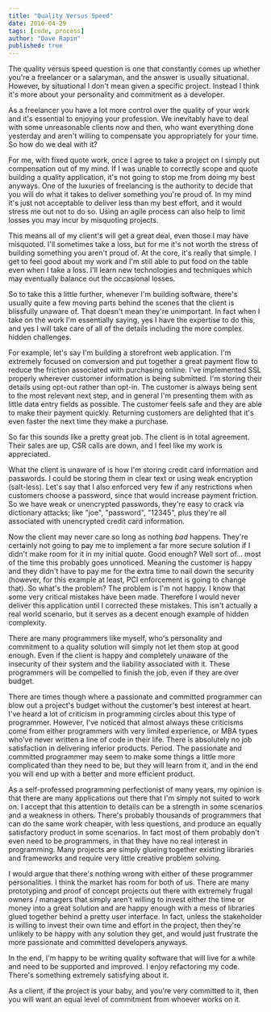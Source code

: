 ```yaml
---
title: "Quality Versus Speed"
date: 2010-04-29
tags: [code, process]
author: "Dave Rapin"
published: true
---
```


The quality versus speed question is one that constantly comes up whether you're a freelancer or a salaryman, and the answer is usually situational. However, by situational I don't mean given a specific project. Instead I think it's more about your personality and commitment as a developer.

As a freelancer you have a lot more control over the quality of your work and it's essential to enjoying your profession. We inevitably have to deal with some unreasonable clients now and then, who want everything done yesterday and aren't willing to compensate you appropriately for your time. So how do we deal with it?

For me, with fixed quote work, once I agree to take a project on I simply put compensation out of my mind. If I was unable to correctly scope and quote building a quality application, it's not going to stop me from doing my best anyways. One of the luxuries of freelancing is the authority to decide that you will do what it takes to deliver something you're proud of. In my mind it's just not acceptable to deliver less than my best effort, and it would stress me out not to do so. Using an agile process can also help to limit losses you may incur by misquoting projects.

This means all of my client's will get a great deal, even those I may have misquoted. I'll sometimes take a loss, but for me it's not worth the stress of building something you aren't proud of. At the core, it's really that simple. I get to feel good about my work and I'm still able to put food on the table even when I take a loss. I'll learn new technologies and techniques which may eventually balance out the occasional losses.

So to take this a little further, whenever I'm building software, there's usually quite a few moving parts behind the scenes that the client is blissfully unaware of. That doesn't mean they're unimportant. In fact when I take on the work I'm essentially saying, yes I have the expertise to do this, and yes I will take care of all of the details including the more complex hidden challenges.

For example, let's say I'm building a storefront web application. I'm extremely focused on conversion and put together a great payment flow to reduce the friction associated with purchasing online. I've implemented SSL properly wherever customer information is being submitted. I'm storing their details using opt-out rather than opt-in. The customer is always being sent to the most relevant next step, and in general I'm presenting them with as little data entry fields as possible. The customer feels safe and they are able to make their payment quickly. Returning customers are delighted that it's even faster the next time they make a purchase.

So far this sounds like a pretty great job. The client is in total agreement. Their sales are up, CSR calls are down, and I feel like my work is appreciated.

What the client is unaware of is how I'm storing credit card information and passwords. I could be storing them in clear text or using weak encryption (salt-less). Let's say that I also enforced very few if any restrictions when customers choose a password, since that would increase payment friction. So we have weak or unencrypted passwords, they're easy to crack via dictionary attacks; like "joe", "password", "12345", plus they're all associated with unencrypted credit card information.

Now the client may never care so long as nothing *bad* happens. They're certainly not going to pay me to implement a far more secure solution if I didn't make room for it in my initial quote. Good enough? Well sort of... most of the time this probably goes unnoticed. Meaning the customer is happy and they didn't have to pay me for the extra time to nail down the security (however, for this example at least, PCI enforcement is going to change that). So what's the problem? The problem is I'm not happy. I know that some very critical mistakes have been made. Therefore I would never deliver this application until I corrected these mistakes. This isn't actually a real world scenario, but it serves as a decent enough example of hidden complexity.

There are many programmers like myself, who's personality and commitment to a quality solution will simply not let them stop at good enough. Even if the client is happy and completely unaware of the insecurity of their system and the liability associated with it. These programmers will be compelled to finish the job, even if they are over budget.

There are times though where a passionate and committed programmer can blow out a project's budget without the customer's best interest at heart. I've heard a lot of criticism in programming circles about this type of programmer. However, I've noticed that almost always these criticisms come from either programmers with very limited experience, or MBA types who've never written a line of code in their life. There is absolutely no job satisfaction in delivering inferior products. Period. The passionate and committed programmer may seem to make some things a little more complicated than they need to be, but they will learn from it, and in the end you will end up with a better and more efficient product.

As a self-professed programming perfectionist of many years, my opinion is that there are many applications out there that I'm simply not suited to work on. I accept that this attention to details can be a strength in some scenarios and a weakness in others. There's probably thousands of programmers that can do the same work cheaper, with less questions, and produce an equally satisfactory product in some scenarios. In fact most of them probably don't even need to be programmers, in that they have no real interest in programming. Many projects are simply glueing together existing libraries and frameworks and require very little creative problem solving.

I would argue that there's nothing wrong with either of these programmer personalities. I think the market has room for both of us. There are many prototyping and proof of concept projects out there with extremely frugal owners / managers that simply aren't willing to invest either the time or money into a great solution and are happy enough with a mess of libraries glued together behind a pretty user interface. In fact, unless the stakeholder is willing to invest their own time and effort in the project, then they're unlikely to be happy with any solution they get, and would just frustrate the more passionate and committed developers anyways.

In the end, I'm happy to be writing quality software that will live for a while and need to be supported and improved. I enjoy refactoring my code. There's something extremely satisfying about it.

As a client, if the project is your baby, and you're very committed to it, then you will want an equal level of commitment from whoever works on it.

